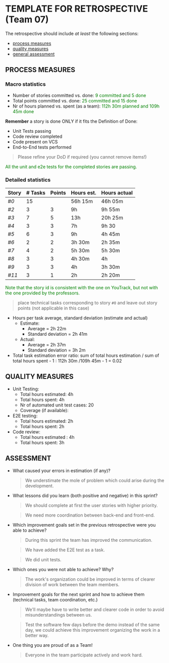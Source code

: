 TEMPLATE FOR RETROSPECTIVE (Team 07)
=====================================

The retrospective should include _at least_ the following
sections:

- [process measures](#process-measures)
- [quality measures](#quality-measures)
- [general assessment](#assessment)

## PROCESS MEASURES 

### Macro statistics

- Number of stories committed vs. done:<span style="color:green"> 9 committed and 5 done
- Total points committed vs. done: <span style="color:green">25 committed and 15 done
- Nr of hours planned vs. spent (as a team):<span style="color:green"> 112h 30m planned and 109h 45m done

**Remember** a story is done ONLY if it fits the Definition of Done:

- Unit Tests passing
- Code review completed
- Code present on VCS
- End-to-End tests performed

> Please refine your DoD if required (you cannot remove items!)


<span style="color:green">
All the unit and e2e tests for the completed stories are passing.
</span>

### Detailed statistics



| Story  | # Tasks | Points | Hours est. | Hours actual |
|--------|---------|--------|------------|--------------|
| _#0_   |15       |       |    56h 15m      |       46h 05m       |
| _#2_   | 3      |  3      |      9h      |     9h 55m         |
|   _#3_ | 7        |   5     |    13h        |   20h 25m           |
|   _#4_|3         |   3     |      7h      |   9h 30          |
| _#5_  | 6        |  3      |    9h        |      4h 45m        |
| _#6_  | 2        |  2      |    3h 30m       |      2h 35m        |
| _#7_  | 4        |  2      |    5h 30m        |      5h 30m        |
|   _#8_| 3        |  3      |        4h 30m    |        4h      |
|   _#9_| 3        |  3      |        4h    |        3h 30m      |
|   _#11_| 3        |  1      |        2h    |        2h 20m      |
   

<span style="color:green">
Note that the story id is consistent with the one on YouTrack, but not with the one provided by the professors.
</span>



> place technical tasks corresponding to story `#0` and leave out story points (not applicable in this case)

- Hours per task average, standard deviation (estimate and actual)
  - Estimate:
    - Average = 2h 22m
    - Standard deviation = 2h 41m
  - Actual:
    - Average = 2h 37m
    - Standard deviation = 3h 2m
- Total task estimation error ratio: sum of total hours estimation / sum of total hours spent - 1 : 112h 30m /109h 45m - 1 = 0.02

  
## QUALITY MEASURES 

- Unit Testing:
  - Total hours estimated: 4h
  - Total hours spent: 4h
  - Nr of automated unit test cases: 20
  - Coverage (if available): 
- E2E testing:
  - Total hours estimated: 2h
  - Total hours spent: 2h
- Code review:
  - Total hours estimated : 4h
  - Total hours spent: 3h
  


## ASSESSMENT

- What caused your errors in estimation (if any)?

  > We understimate the mole of problem which could arise during the development.


- What lessons did you learn (both positive and negative) in this sprint?
  > We should complete at first the user stories with higher priority.

  > We need more coordination between back-end and front-end.

- Which improvement goals set in the previous retrospective were you able to achieve? 
  
  > During this sprint the team has improved the communication.
  
  > We have added the E2E test as a task.
  
  > We did unit tests.
  
- Which ones you were not able to achieve? Why?
  > The work's organization could be improved in terms of clearer division of work between the team members.

- Improvement goals for the next sprint and how to achieve them (technical tasks, team coordination, etc.)

  > We'll maybe have to write better and clearer code in order to avoid misunderstandings between us.

  > Test the software few days before the demo instead of the same day, we could achieve this improvement organizing the work in a better way.
  

- One thing you are proud of as a Team!

  > Everyone in the team participate actively and work hard.
